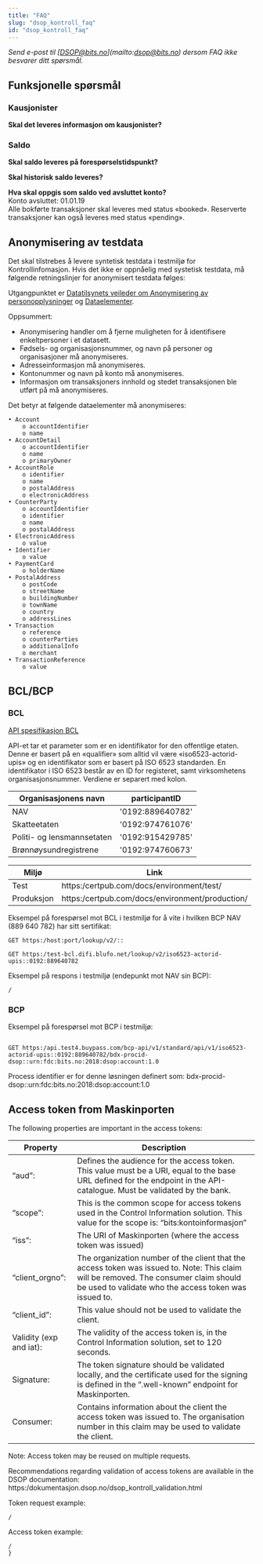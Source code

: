 ```yaml
---
title: "FAQ"
slug: "dsop_kontroll_faq"
id: "dsop_kontroll_faq"
---
```


*Send e-post til [[DSOP@bits.no](mailto:DSOP@bits.no)](mailto:dsop@bits.no) dersom FAQ ikke besvarer ditt spørsmål.*

## Funksjonelle spørsmål

### Kausjonister
**Skal det leveres informasjon om kausjonister?**
<br >

### Saldo
**Skal saldo leveres på forespørselstidspunkt?**
<br >

**Skal historisk saldo leveres?**
<br > 

**Hva skal oppgis som saldo ved avsluttet konto?**
<br >Konto avsluttet: 01.01.19<br >Alle bokførte transaksjoner skal leveres med status «booked». Reserverte transaksjoner kan også leveres med status «pending».<br >


## Anonymisering av testdata

Det skal tilstrebes å levere syntetisk testdata i testmiljø for Kontrollinfomasjon. Hvis det ikke er oppnåelig med systetisk testdata, må følgende retningslinjer for anonymisert testdata følges:

Utgangpunktet er [Datatilsynets veileder om Anonymisering av personopplysninger](https:/www.datatilsynet.no/globalassets/global/dokumenter-pdfer-skjema-ol/regelverk/veiledere/anonymisering-veileder-041115.pdf) og [Dataelementer](/dsop_kontrolll_dataelementer).
 
Oppsummert:
- Anonymisering handler om å fjerne muligheten for å identifisere enkeltpersoner i et datasett.
- Fødsels- og organisasjonsnummer, og navn på personer og organisasjoner må anonymiseres.
- Adresseinformasjon må anonymiseres.
- Kontonummer og navn på konto må anonymiseres.
- Informasjon om transaksjoners innhold og stedet transaksjonen ble utført på må anonymiseres.
 
Det betyr at følgende dataelementer må anonymiseres:

```
• Account
	o accountIdentifier
	o name
• AccountDetail
	o accountIdentifier
	o name
	o primaryOwner
• AccountRole
	o identifier
	o name
	o postalAddress
	o electronicAddress
• CounterParty
	o accountIdentifier
	o identifier
	o name
	o postalAddress
• ElectronicAddress
	o value
• Identifier
	o value
• PaymentCard
	o holderName
• PostalAddress
	o postCode
	o streetName
	o buildingNumber
	o townName
	o country
	o addressLines
• Transaction
	o reference
	o counterParties
	o additionalInfo
	o merchant
• TransactionReference
	o value

```

## BCL/BCP

### BCL 

[API spesifikasjon BCL](https:/github.com/difi/bcp-docs/blob/master/interface/locator/v1/openapi/locator-lookup.yaml)

API-et tar et parameter som er en identifikator for den offentlige etaten. Denne er basert på en «qualifier» som alltid vil være «iso6523-actorid-upis» og en identifikator som er basert på ISO 6523 standarden. En identifikator i ISO 6523 består av en ID for registeret, samt virksomhetens organisasjonsnummer. Verdiene er separert med kolon.


| Organisasjonens navn       | participantID    | 
|----------------------------|------------------| 
| NAV                        | '0192:889640782' |
| Skatteetaten               | '0192:974761076' | 
| Politi- og lensmannsetaten | '0192:915429785' | 
| Brønnøysundregistrene      | '0192:974760673' | 

| Miljø      | Link                                             | 
|------------|--------------------------------------------------| 
| Test       | https:/certpub.com/docs/environment/test/       |
| Produksjon | https:/certpub.com/docs/environment/production/ | 


Eksempel på forespørsel mot BCL i testmiljø for å vite i hvilken BCP NAV (889 640 782) har sitt sertifikat: 


```
GET https:/host:port/lookup/v2/::

GET https:/test-bcl.difi.blufo.net/lookup/v2/iso6523-actorid-upis::0192:889640782 

```

Eksempel på respons i testmiljø (endepunkt mot NAV sin BCP): 

```
/ 
```


### BCP
 
Eksempel på forespørsel mot BCP i testmiljø:

```

GET https:/api.test4.buypass.com/bcp-api/v1/standard/api/v1/iso6523-actorid-upis::0192:889640782/bdx-procid-dsop::urn:fdc:bits.no:2018:dsop:account:1.0 

```

Process identifier er for denne løsningen definert som: bdx-procid-dsop::urn:fdc:bits.no:2018:dsop:account:1.0 



## Access token from Maskinporten

The following properties are important in the access tokens:

| Property                | Description                                                                                                                                                                                    | 
|-------------------------|------------------------------------------------------------------------------------------------------------------------------------------------------------------------------------------------| 
| “aud”:                  | Defines the audience for the access token. This value must be a URI, equal to the base URL defined for the endpoint in the API-catalogue. Must be validated by the bank.                       |
| “scope”:                | This is the common scope for access tokens used in the Control Information solution. This value for the scope is: “bits:kontoinformasjon”                                                      |
| “iss”:                  | The URI of Maskinporten (where the access token was issued)                                                                                                                                    |
| “client_orgno”:         | The organization number of the client that the access token was issued to. Note: This claim will be removed. The consumer claim should be used to validate who the access token was issued to. |
| “client_id”:            | This value should not be used to validate the client.                                                                                                                                          |
| Validity (exp and iat): | The validity of the access token is, in the Control Information solution, set to 120 seconds.                                                                                                  |
| Signature:              | The token signature should be validated locally, and the certificate used for the signing is defined in the “.well-known” endpoint for Maskinporten.                                           |
| Consumer:               | Contains information about the client the access token was issued to. The organisation number in this claim may be used to validate the client.                                                |

Note: Access token may be reused on multiple requests.

Recommendations regarding validation of access tokens are available in the DSOP documentation: https:/dokumentasjon.dsop.no/dsop_kontroll_validation.html

 

Token request example:

```
/
```

Access token example:

```
/
}
```

 